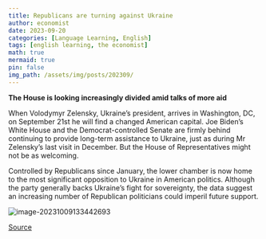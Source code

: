 ```yaml
---
title: Republicans are turning against Ukraine
author: economist
date: 2023-09-20
categories: [Language Learning, English]
tags: [english learning, the economist]
math: true
mermaid: true
pin: false
img_path: /assets/img/posts/202309/
---
```




**The House is looking increasingly divided amid talks of more aid**



When Volodymyr Zelensky, Ukraine’s president, arrives in Washington, DC, on September 21st he will find a changed American capital. Joe Biden’s White House and the Democrat-controlled Senate are firmly behind continuing to provide long-term assistance to Ukraine, just as during Mr Zelensky’s last visit in December. But the House of Representatives might not be as welcoming.

Controlled by Republicans since January, the lower chamber is now home to the most significant opposition to Ukraine in American politics. Although the party generally backs Ukraine’s fight for sovereignty, the data suggest an increasing number of Republican politicians could imperil future support.

![image-20231009133442693](image-20231009133442693.png)



[Source](https://www.economist.com/graphic-detail/2023/09/20/republicans-are-turning-against-ukraine)



